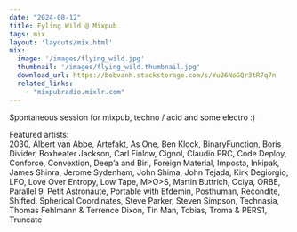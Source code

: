 ```yaml
---
date: "2024-08-12"
title: Fyling Wild @ Mixpub
tags: mix
layout: 'layouts/mix.html'
mix:
  image: '/images/flying_wild.jpg'
  thumbnail: '/images/flying_wild.thumbnail.jpg'
  download_url: https://bobvanh.stackstorage.com/s/Yu26NoGQr3tR7q7n
  related_links:
    - "mixpubradio.mixlr.com"
---
```


Spontaneous session for mixpub, techno / acid and some electro :)

Featured artists:  
2030, Albert van Abbe, Artefakt, As One, Ben Klock, BinaryFunction, Boris Divider, Boxheater Jackson, Carl Finlow, Cignol, Claudio PRC, Code Deploy, Conforce, Convextion, Deep’a and Biri, Foreign Material, Imposta, Inkipak, James Shinra, Jerome Sydenham, John Shima, John Tejada, Kirk Degiorgio, LFO, Love Over Entropy, Low Tape, M>O>S, Martin Buttrich, Ociya, ORBE, Parallel 9, Petit Astronaute, Portable with Efdemin, Posthuman, Recondite, Shifted, Spherical Coordinates, Steve Parker, Steven Simpson, Technasia, Thomas Fehlmann & Terrence Dixon, Tin Man, Tobias, Troma & PERS1, Truncate
